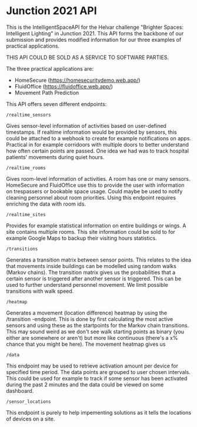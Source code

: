 # Junction 2021 API

This is the IntelligentSpaceAPI for the Helvar challenge "Brighter Spaces: Intelligent Lighting" in Junction 2021. This API forms the backbone of our
submission and provides modified information for our three examples of practical applications.

THIS API COULD BE SOLD AS A SERVICE TO SOFTWARE PARTIES.

The three practical applications are:
 - HomeSecure (https://homesecuritydemo.web.app/)
 - FluidOffice (https://fluidoffice.web.app/)
 - Movement Path Prediction
 
This API offers seven different endpoints:

    /realtime_sensors

Gives sensor-level information of activities based on user-defined timestamps. If realtime information would be provided by sensors, this could be
attached to a webhook to create for example notifications on apps. Practical in for example corridoors with multiple doors to better understand how
often certain points are passed. One idea we had was to track hospital patients' movements during quiet hours.

    /realtime_rooms
    
Gives room-level information of activities. A room has one or many sensors. HomeSecure and FluidOffice use this to provide the user with information
on trespassers or bookable space usage. Could maybe be used to notify cleaning personnel about room priorities. Using this endpoint requires enriching the data with room ids.

    /realtime_sites
    
Provides for example statistical information on entire buildings or wings. A site contains multiple rooms. This site information could be sold to for
example Google Maps to backup their visiting hours statistics.
    
    /transitions
    
Generates a transition matrix between sensor points. This relates to the idea that movements inside buildings can be modelled using random walks
(Markov chains). The transition matrix gives us the probabilities that a certain sensor is triggered after another sensor is triggered. This can
be used to further understand personnel movement. We limit possible transitions with walk speed.
    
    /heatmap
    
Generates a movement (location difference) heatmap by using the /transition -endpoint. This is done by first calculating the most active sensors
and using these as the startpoints for the Markov chain transitions. This may sound weird as we don't see walk starting points as binary (you
either are somewhere or aren't) but more like continuous (there's a x% chance that you might be here). The movement heatmap gives us 

    /data

This endpoint may be used to retrieve activation amount per device for specified time period. The data points are grouped to user chosen intervals. This could be used for example to track if some sensor has been activated during the past 2 minutes and the data could be viewed on some dashboard.

    /sensor_locations

This endpoint is purely to help impementing solutions as it tells the locations of devices on a site.
